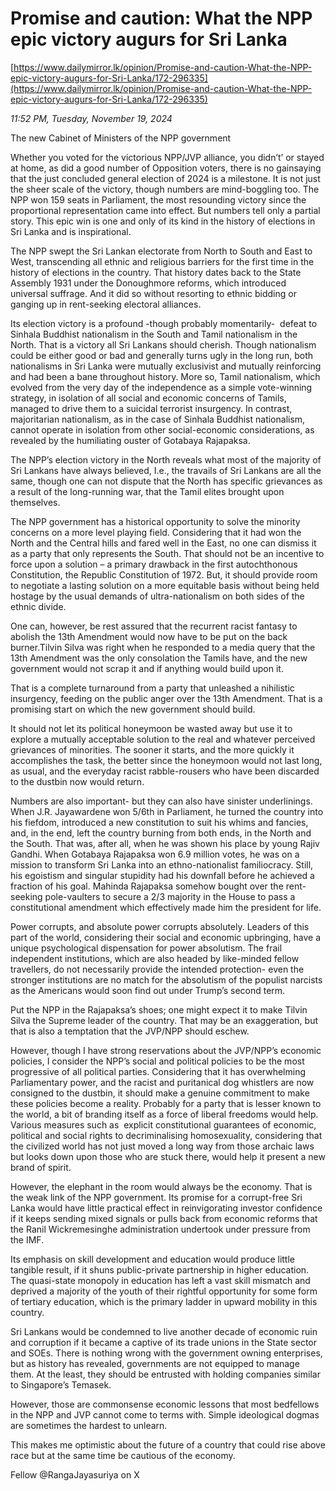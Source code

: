 # Promise and caution: What the NPP epic victory augurs for Sri Lanka

[https://www.dailymirror.lk/opinion/Promise-and-caution-What-the-NPP-epic-victory-augurs-for-Sri-Lanka/172-296335](https://www.dailymirror.lk/opinion/Promise-and-caution-What-the-NPP-epic-victory-augurs-for-Sri-Lanka/172-296335)

*11:52 PM, Tuesday, November 19, 2024*

The new Cabinet of Ministers of the NPP government

Whether you voted for the victorious NPP/JVP alliance, you didn’t’ or stayed at home, as did a good number of Opposition voters, there is no gainsaying that the just concluded general election of 2024 is a milestone. It is not just the sheer scale of the victory, though numbers are mind-boggling too. The NPP won 159 seats in Parliament, the most resounding victory since the proportional representation came into effect. But numbers tell only a partial story. This epic win is one and only of its kind in the history of elections in Sri Lanka and is inspirational.

The NPP swept the Sri Lankan electorate from North to South and East to West, transcending all ethnic and religious barriers for the first time in the history of elections in the country. That history dates back to the State Assembly 1931 under the Donoughmore reforms, which introduced universal suffrage. And it did so without resorting to ethnic bidding or ganging up in rent-seeking electoral alliances.

Its election victory is a profound -though probably momentarily-  defeat to Sinhala Buddhist nationalism in the South and Tamil nationalism in the North. That is a victory all Sri Lankans should cherish. Though nationalism could be either good or bad and generally turns ugly in the long run, both nationalisms in Sri Lanka were mutually exclusivist and mutually reinforcing and had been a bane throughout history. More so, Tamil nationalism, which evolved from the very day of the independence as a simple vote-winning strategy, in isolation of all social and economic concerns of Tamils, managed to drive them to a suicidal terrorist insurgency. In contrast, majoritarian nationalism, as in the case of Sinhala Buddhist nationalism, cannot operate in isolation from other social-economic considerations, as revealed by the humiliating ouster of Gotabaya Rajapaksa.

The NPP’s election victory in the North reveals what most of the majority of Sri Lankans have always believed, I.e., the travails of Sri Lankans are all the same, though one can not dispute that the North has specific grievances as a result of the long-running war, that the Tamil elites brought upon themselves.

The NPP government has a historical opportunity to solve the minority concerns on a more level playing field. Considering that it had won the North and the Central hills and fared well in the East, no one can dismiss it as a party that only represents the South. That should not be an incentive to force upon a solution – a primary drawback in the first autochthonous Constitution, the Republic Constitution of 1972. But, it should provide room to negotiate a lasting solution on a more equitable basis without being held hostage by the usual demands of ultra-nationalism on both sides of the ethnic divide.

One can, however, be rest assured that the recurrent racist fantasy to abolish the 13th Amendment would now have to be put on the back burner.Tilvin Silva was right when he responded to a media query that the 13th Amendment was the only consolation the Tamils have, and the new government would not scrap it and if anything would build upon it.

That is a complete turnaround from a party that unleashed a nihilistic insurgency, feeding on the public anger over the 13th Amendment. That is a promising start on which the new government should build.

It should not let its political honeymoon be wasted away but use it to explore a mutually acceptable solution to the real and whatever perceived grievances of minorities. The sooner it starts, and the more quickly it accomplishes the task, the better since the honeymoon would not last long, as usual, and the everyday racist rabble-rousers who have been discarded to the dustbin now would return.

Numbers are also important- but they can also have sinister underlinings. When J.R. Jayawardene won 5/6th in Parliament, he turned the country into his fiefdom, introduced a new constitution to suit his whims and fancies, and, in the end, left the country burning from both ends, in the North and the South. That was, after all, when he was shown his place by young Rajiv Gandhi. When Gotabaya Rajapaksa won 6.9 million votes, he was on a mission to transform Sri Lanka into an ethno-nationalist familiocracy. Still, his egoistism and singular stupidity had his downfall before he achieved a fraction of his goal. Mahinda Rajapaksa somehow bought over the rent-seeking pole-vaulters to secure a 2/3 majority in the House to pass a constitutional amendment which effectively made him the president for life.

Power corrupts, and absolute power corrupts absolutely. Leaders of this part of the world, considering their social and economic upbringing, have a unique psychological dispensation for power absolutism. The frail independent institutions, which are also headed by like-minded fellow travellers, do not necessarily provide the intended protection- even the stronger institutions are no match for the absolutism of the populist narcists as the Americans would soon find out under Trump’s second term.

Put the NPP in the Rajapaksa’s shoes; one might expect it to make Tilvin Silva the Supreme leader of the country. That may be an exaggeration, but that is also a temptation that the JVP/NPP should eschew.

However, though I have strong reservations about the JVP/NPP’s economic policies, I consider the NPP’s social and political policies to be the most progressive of all political parties. Considering that it has overwhelming Parliamentary power, and the racist and puritanical dog whistlers are now consigned to the dustbin, it should make a genuine commitment to make these policies become a reality. Probably for a party that is lesser known to the world, a bit of branding itself as a force of liberal freedoms would help. Various measures such as  explicit constitutional guarantees of economic, political and social rights to decriminalising homosexuality, considering that the civilized world has not just moved a long way from those archaic laws but looks down upon those who are stuck there, would help it present a new brand of spirit.

However, the elephant in the room would always be the economy. That is the weak link of the NPP government. Its promise for a corrupt-free Sri Lanka would have little practical effect in reinvigorating investor confidence if it keeps sending mixed signals or pulls back from economic reforms that the Ranil Wickremesinghe administration undertook under pressure from the IMF.

Its emphasis on skill development and education would produce little tangible result, if it shuns public-private partnership in higher education. The quasi-state monopoly in education has left a vast skill mismatch and deprived a majority of the youth of their rightful opportunity for some form of tertiary education, which is the primary ladder in upward mobility in this country.

Sri Lankans would be condemned to live another decade of economic ruin and corruption if it became a captive of its trade unions in the State sector and SOEs. There is nothing wrong with the government owning enterprises, but as history has revealed, governments are not equipped to manage them. At the least, they should be entrusted with holding companies similar to Singapore’s Temasek.

However, those are commonsense economic lessons that most bedfellows in the NPP and JVP cannot come to terms with. Simple ideological dogmas are sometimes the hardest to unlearn.

This makes me optimistic about the future of a country that could rise above race but at the same time be cautious of the economy.

Fellow @RangaJayasuriya on X

